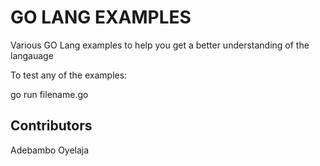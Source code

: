 # GO LANG EXAMPLES

Various GO Lang examples to help you get a better understanding of the langauage

To test any of the examples:

go run filename.go

## Contributors
Adebambo Oyelaja